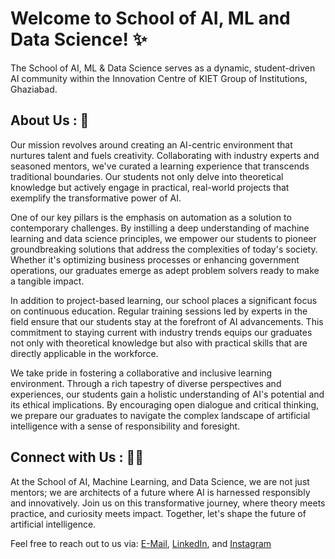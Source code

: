 # Welcome to School of AI, ML and Data Science! ✨

The School of AI, ML & Data Science serves as a dynamic, student-driven AI community within the Innovation Centre of KIET Group of Institutions, Ghaziabad.

## About Us : 🤹
Our mission revolves around creating an AI-centric environment that nurtures talent and fuels creativity. Collaborating with industry experts and seasoned mentors, we've curated a learning experience that transcends traditional boundaries. Our students not only delve into theoretical knowledge but actively engage in practical, real-world projects that exemplify the transformative power of AI.

One of our key pillars is the emphasis on automation as a solution to contemporary challenges. By instilling a deep understanding of machine learning and data science principles, we empower our students to pioneer groundbreaking solutions that address the complexities of today's society. Whether it's optimizing business processes or enhancing government operations, our graduates emerge as adept problem solvers ready to make a tangible impact.

In addition to project-based learning, our school places a significant focus on continuous education. Regular training sessions led by experts in the field ensure that our students stay at the forefront of AI advancements. This commitment to staying current with industry trends equips our graduates not only with theoretical knowledge but also with practical skills that are directly applicable in the workforce.

We take pride in fostering a collaborative and inclusive learning environment. Through a rich tapestry of diverse perspectives and experiences, our students gain a holistic understanding of AI's potential and its ethical implications. By encouraging open dialogue and critical thinking, we prepare our graduates to navigate the complex landscape of artificial intelligence with a sense of responsibility and foresight.

## Connect with Us : 🙋‍♂️
At the School of AI, Machine Learning, and Data Science, we are not just mentors; we are architects of a future where AI is harnessed responsibly and innovatively. Join us on this transformative journey, where theory meets practice, and curiosity meets impact. Together, let's shape the future of artificial intelligence.

Feel free to reach out to us via:
[E-Mail](mailto:aischool.ic@kiet.edu), 
[LinkedIn](https://www.linkedin.com/company/school-of-ai-ml-ds/), and 
[Instagram](https://www.instagram.com/school_of_aimlds/)
<!--
**school-of-aimlds/school-of-aimlds** is a ✨ _special_ ✨ repository because its `README.md` (this file) appears on your GitHub profile.

Here are some ideas to get you started:

- 🔭 I’m currently working on ...
- 🌱 I’m currently learning ...
- 👯 I’m looking to collaborate on ...
- 🤔 I’m looking for help with ...!

- 💬 Ask me about ...
- 📫 How to reach me: ...
- 😄 Pronouns: ...
- ⚡ Fun fact: ...
-->
